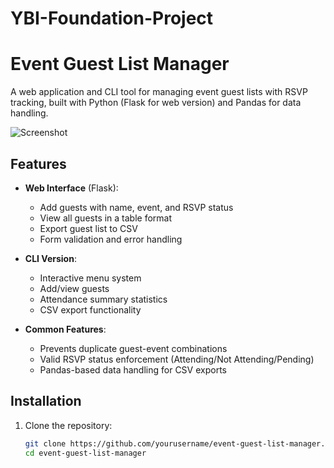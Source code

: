 # YBI-Foundation-Project
# Event Guest List Manager

A web application and CLI tool for managing event guest lists with RSVP tracking, built with Python (Flask for web version) and Pandas for data handling.

![Screenshot](screenshot.png) <!-- You can add a screenshot later -->

## Features

- **Web Interface** (Flask):
  - Add guests with name, event, and RSVP status
  - View all guests in a table format
  - Export guest list to CSV
  - Form validation and error handling

- **CLI Version**:
  - Interactive menu system
  - Add/view guests
  - Attendance summary statistics
  - CSV export functionality

- **Common Features**:
  - Prevents duplicate guest-event combinations
  - Valid RSVP status enforcement (Attending/Not Attending/Pending)
  - Pandas-based data handling for CSV exports

## Installation

1. Clone the repository:
   ```bash
   git clone https://github.com/yourusername/event-guest-list-manager.git
   cd event-guest-list-manager
